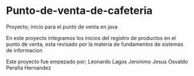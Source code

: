 # Punto-de-venta-de-cafeteria
Proyecto; inicio para el punto de venta en java 

En este proyecto integramos los inicios del registro de
productos en el punto de venta, esta revisado por 
la materia de fundamentos de sistemas de informacion 

Este proyecto fue empezado por;
Leonardo Lagos Jeronimo
Jesus Osvaldo Peralta Hernandez 
